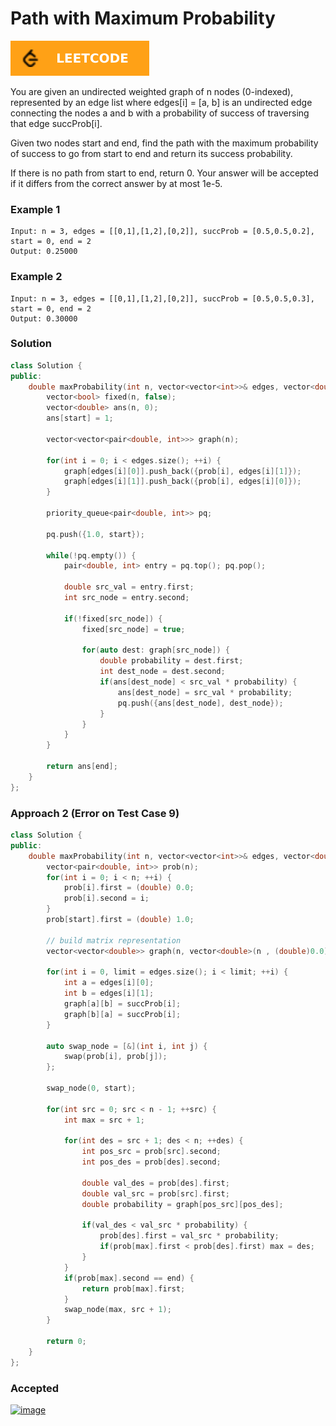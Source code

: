 # Path with Maximum Probability

[![Problem Link](../assets/lc.svg)](https://leetcode.com/problems/path-with-maximum-probability/)

You are given an undirected weighted graph of n nodes (0-indexed), represented by an edge list where edges[i] = [a, b] is an undirected edge connecting the nodes a and b with a probability of success of traversing that edge succProb[i].

Given two nodes start and end, find the path with the maximum probability of success to go from start to end and return its success probability.

If there is no path from start to end, return 0. Your answer will be accepted if it differs from the correct answer by at most 1e-5.

### Example 1
```
Input: n = 3, edges = [[0,1],[1,2],[0,2]], succProb = [0.5,0.5,0.2], start = 0, end = 2
Output: 0.25000
```

### Example 2
```
Input: n = 3, edges = [[0,1],[1,2],[0,2]], succProb = [0.5,0.5,0.3], start = 0, end = 2
Output: 0.30000
```

### Solution
```cpp
class Solution {
public:
    double maxProbability(int n, vector<vector<int>>& edges, vector<double>& prob, int start, int end) {
        vector<bool> fixed(n, false);
        vector<double> ans(n, 0);
        ans[start] = 1;
        
        vector<vector<pair<double, int>>> graph(n);
        
        for(int i = 0; i < edges.size(); ++i) {
            graph[edges[i][0]].push_back({prob[i], edges[i][1]});
            graph[edges[i][1]].push_back({prob[i], edges[i][0]});
        }
        
        priority_queue<pair<double, int>> pq;
        
        pq.push({1.0, start});
        
        while(!pq.empty()) {
            pair<double, int> entry = pq.top(); pq.pop();
            
            double src_val = entry.first;
            int src_node = entry.second;

            if(!fixed[src_node]) {
                fixed[src_node] = true;
                
                for(auto dest: graph[src_node]) {
                    double probability = dest.first;
                    int dest_node = dest.second;
                    if(ans[dest_node] < src_val * probability) {
                        ans[dest_node] = src_val * probability;
                        pq.push({ans[dest_node], dest_node});
                    }
                }
            }
        }

        return ans[end];
    }
};
```

### Approach 2 (Error on Test Case 9)
```cpp
class Solution {
public:
    double maxProbability(int n, vector<vector<int>>& edges, vector<double>& succProb, int start, int end) {
        vector<pair<double, int>> prob(n);
        for(int i = 0; i < n; ++i) {
            prob[i].first = (double) 0.0;
            prob[i].second = i;
        }
        prob[start].first = (double) 1.0;

        // build matrix representation
        vector<vector<double>> graph(n, vector<double>(n , (double)0.0));

        for(int i = 0, limit = edges.size(); i < limit; ++i) {
            int a = edges[i][0];
            int b = edges[i][1];
            graph[a][b] = succProb[i];
            graph[b][a] = succProb[i];
        }

        auto swap_node = [&](int i, int j) {
            swap(prob[i], prob[j]);
        };

        swap_node(0, start);

        for(int src = 0; src < n - 1; ++src) {
            int max = src + 1;

            for(int des = src + 1; des < n; ++des) {
                int pos_src = prob[src].second;
                int pos_des = prob[des].second;

                double val_des = prob[des].first;
                double val_src = prob[src].first;
                double probability = graph[pos_src][pos_des];

                if(val_des < val_src * probability) {
                    prob[des].first = val_src * probability;
                    if(prob[max].first < prob[des].first) max = des;
                }
            }
            if(prob[max].second == end) {
                return prob[max].first;
            }
            swap_node(max, src + 1);
        }

        return 0;
    }
};
```

### Accepted
[![image](https://user-images.githubusercontent.com/44930179/151697012-4f8dbce0-ba12-442f-96b2-c28149baa984.png)](https://leetcode.com/submissions/detail/630872979/)
